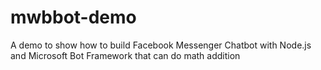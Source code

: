# mwbbot-demo
A demo to show how to build Facebook Messenger Chatbot with Node.js and Microsoft Bot Framework that can do math addition
